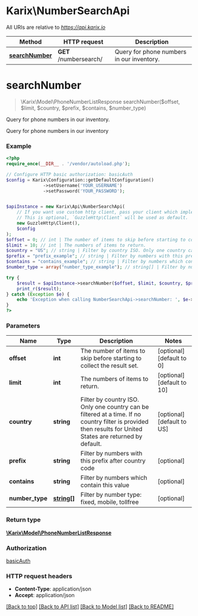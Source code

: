 # Karix\NumberSearchApi

All URIs are relative to *https://api.karix.io*

Method | HTTP request | Description
------------- | ------------- | -------------
[**searchNumber**](NumberSearchApi.md#searchNumber) | **GET** /numbersearch/ | Query for phone numbers in our inventory.


# **searchNumber**
> \Karix\Model\PhoneNumberListResponse searchNumber($offset, $limit, $country, $prefix, $contains, $number_type)

Query for phone numbers in our inventory.

Query for phone numbers in our inventory

### Example
```php
<?php
require_once(__DIR__ . '/vendor/autoload.php');

// Configure HTTP basic authorization: basicAuth
$config = Karix\Configuration::getDefaultConfiguration()
              ->setUsername('YOUR_USERNAME')
              ->setPassword('YOUR_PASSWORD');


$apiInstance = new Karix\Api\NumberSearchApi(
    // If you want use custom http client, pass your client which implements `GuzzleHttp\ClientInterface`.
    // This is optional, `GuzzleHttp\Client` will be used as default.
    new GuzzleHttp\Client(),
    $config
);
$offset = 0; // int | The number of items to skip before starting to collect the result set.
$limit = 10; // int | The numbers of items to return.
$country = "US"; // string | Filter by country ISO. Only one country can be filtered at a time. If no country filter is provided then results for United States are returned by default.
$prefix = "prefix_example"; // string | Filter by numbers with this prefix after country code
$contains = "contains_example"; // string | Filter by numbers which contain this value
$number_type = array("number_type_example"); // string[] | Filter by number type: fixed, mobile, tollfree

try {
    $result = $apiInstance->searchNumber($offset, $limit, $country, $prefix, $contains, $number_type);
    print_r($result);
} catch (Exception $e) {
    echo 'Exception when calling NumberSearchApi->searchNumber: ', $e->getMessage(), PHP_EOL;
}
?>
```

### Parameters

Name | Type | Description  | Notes
------------- | ------------- | ------------- | -------------
 **offset** | **int**| The number of items to skip before starting to collect the result set. | [optional] [default to 0]
 **limit** | **int**| The numbers of items to return. | [optional] [default to 10]
 **country** | **string**| Filter by country ISO. Only one country can be filtered at a time. If no country filter is provided then results for United States are returned by default. | [optional] [default to US]
 **prefix** | **string**| Filter by numbers with this prefix after country code | [optional]
 **contains** | **string**| Filter by numbers which contain this value | [optional]
 **number_type** | [**string[]**](../Model/string.md)| Filter by number type: fixed, mobile, tollfree | [optional]

### Return type

[**\Karix\Model\PhoneNumberListResponse**](../Model/PhoneNumberListResponse.md)

### Authorization

[basicAuth](../../README.md#basicAuth)

### HTTP request headers

 - **Content-Type**: application/json
 - **Accept**: application/json

[[Back to top]](#) [[Back to API list]](../../README.md#documentation-for-api-endpoints) [[Back to Model list]](../../README.md#documentation-for-models) [[Back to README]](../../README.md)

